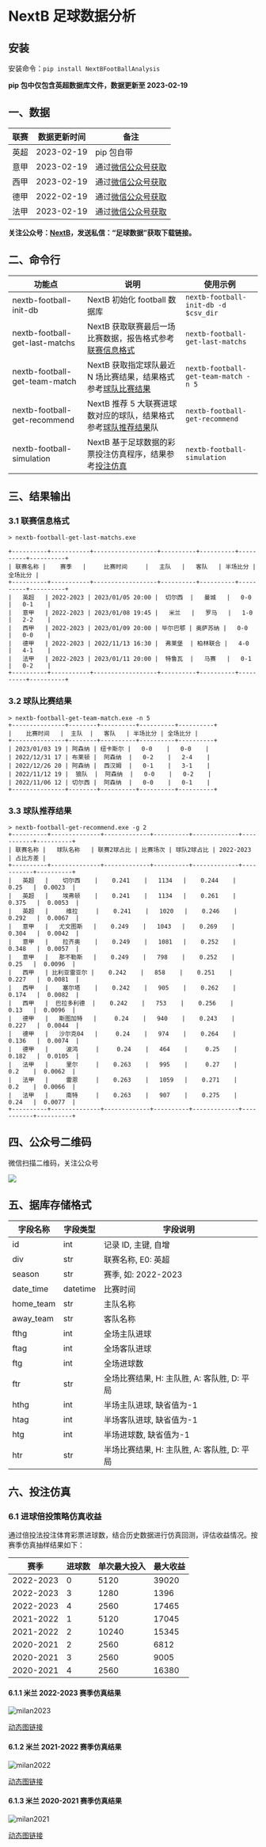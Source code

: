# NextB 足球数据分析

## 安装

安装命令：`pip install NextBFootBallAnalysis`

**pip 包中仅包含英超数据库文件，数据更新至 2023-02-19**

## 一、数据

| 联赛 | 数据更新时间 | 备注                                  |
| ---- | ------------ | ------------------------------------- |
| 英超 | 2023-02-19   | pip 包自带                            |
| 意甲 | 2023-02-19   | 通过[微信公众号获取](#四公众号二维码) |
| 西甲 | 2023-02-19   | 通过[微信公众号获取](#四公众号二维码) |
| 德甲 | 2022-02-19   | 通过[微信公众号获取](#四公众号二维码) |
| 法甲 | 2023-02-19   | 通过[微信公众号获取](#四公众号二维码) |

**关注公众号：[NextB](#四公众号二维码)，发送私信：“足球数据”获取下载链接。**

## 二、命令行

| 功能点                         | 说明                                                                                | 使用示例                             |
| ------------------------------ | ----------------------------------------------------------------------------------- | ------------------------------------ |
| nextb-football-init-db         | NextB 初始化 football 数据库                                                        | `nextb-football-init-db -d $csv_dir` |
| nextb-football-get-last-matchs | NextB 获取联赛最后一场比赛数据，报告格式参考[联赛信息格式](#31-联赛信息格式)        | `nextb-football-get-last-matchs`     |
| nextb-football-get-team-match  | NextB 获取指定球队最近 N 场比赛结果，结果格式参考[球队比赛结果](#32-球队比赛结果)   | `nextb-football-get-team-match -n 5` |
| nextb-football-get-recommend   | NextB 推荐 5 大联赛进球数对应的球队，结果格式参考[球队推荐结果](#33-球队推荐结果)队 | `nextb-football-get-recommend`       |
| nextb-football-simulation      | NextB 基于足球数据的彩票投注仿真程序，结果参考[投注仿真](#六投注仿真)               | `nextb-football-simulation`          |

## 三、结果输出

### 3.1 联赛信息格式

```
> nextb-football-get-last-matchs.exe

+----------+-----------+------------------+----------+----------+----------+----------+
| 联赛名称 |    赛季   |     比赛时间     |   主队   |   客队   | 半场比分 | 全场比分 |
+----------+-----------+------------------+----------+----------+----------+----------+
|   英超   | 2022-2023 | 2023/01/05 20:00 |  切尔西  |   曼城   |   0-0    |   0-1    |
|   意甲   | 2022-2023 | 2023/01/08 19:45 |   米兰   |   罗马   |   1-0    |   2-2    |
|   西甲   | 2022-2023 | 2023/01/09 20:00 | 毕尔巴鄂 | 奥萨苏纳 |   0-0    |   0-0    |
|   德甲   | 2022-2023 | 2022/11/13 16:30 |  弗莱堡  | 柏林联合 |   4-0    |   4-1    |
|   法甲   | 2022-2023 | 2023/01/11 20:00 |  特鲁瓦  |   马赛   |   0-1    |   0-2    |
+----------+-----------+------------------+----------+----------+----------+----------+
```

### 3.2 球队比赛结果

```
> nextb-football-get-team-match.exe -n 5
+---------------+--------+----------+----------+----------+
|    比赛时间   |  主队  |   客队   | 半场比分 | 全场比分 |
+---------------+--------+----------+----------+----------+
| 2023/01/03 19 | 阿森纳 | 纽卡斯尔 |   0-0    |   0-0    |
| 2022/12/31 17 | 布莱顿 |  阿森纳  |   0-2    |   2-4    |
| 2022/12/26 20 | 阿森纳 |  西汉姆  |   0-1    |   3-1    |
| 2022/11/12 19 |  狼队  |  阿森纳  |   0-0    |   0-2    |
| 2022/11/06 12 | 切尔西 |  阿森纳  |   0-0    |   0-1    |
+---------------+--------+----------+----------+----------+
```

### 3.3 球队推荐结果

```
> nextb-football-get-recommend.exe -g 2
+----------+--------------+-------------+----------+-------------+-----------+----------+
| 联赛名称 |   球队名称   | 联赛2球占比 | 比赛场次 | 球队2球占比 | 2022-2023 | 占比方差 |
+----------+--------------+-------------+----------+-------------+-----------+----------+
|   英超   |    切尔西    |    0.241    |   1134   |    0.244    |    0.25   |  0.0023  |
|   英超   |    埃弗顿    |    0.241    |   1134   |    0.261    |   0.375   |  0.0053  |
|   英超   |     维拉     |    0.241    |   1020   |    0.246    |   0.292   |  0.0067  |
|   意甲   |   尤文图斯   |    0.249    |   1043   |    0.269    |   0.304   |  0.0042  |
|   意甲   |    拉齐奥    |    0.249    |   1081   |    0.252    |   0.348   |  0.0057  |
|   意甲   |   那不勒斯   |    0.249    |   798    |    0.252    |    0.25   |  0.0096  |
|   西甲   | 比利亚雷亚尔 |    0.242    |   858    |    0.251    |   0.227   |  0.0081  |
|   西甲   |    塞尔塔    |    0.242    |   905    |    0.262    |   0.174   |  0.0082  |
|   西甲   |  巴拉多利德  |    0.242    |   753    |    0.256    |    0.13   |  0.0096  |
|   德甲   |   斯图加特   |     0.24    |   940    |    0.243    |   0.227   |  0.0044  |
|   德甲   |   沙尔克04   |     0.24    |   974    |    0.264    |   0.136   |  0.0074  |
|   德甲   |     波鸿     |     0.24    |   464    |     0.25    |   0.182   |  0.0105  |
|   法甲   |     里尔     |    0.263    |   995    |     0.27    |    0.2    |  0.0062  |
|   法甲   |     雷恩     |    0.263    |   1059   |    0.271    |    0.2    |  0.0066  |
|   法甲   |     南特     |    0.263    |   907    |    0.275    |    0.24   |  0.0077  |
+----------+--------------+-------------+----------+-------------+-----------+----------+
```

## 四、公众号二维码

微信扫描二维码，关注公众号

![](./pictures/gongzhonghao.jpg)

## 五、据库存储格式

| 字段名称  | 字段类型 | 字段说明                                    |
| --------- | -------- | ------------------------------------------- |
| id        | int      | 记录 ID, 主键, 自增                         |
| div       | str      | 联赛名称, E0: 英超                          |
| season    | str      | 赛季, 如: 2022-2023                         |
| date_time | datetime | 比赛时间                                    |
| home_team | str      | 主队名称                                    |
| away_team | str      | 客队名称                                    |
| fthg      | int      | 全场主队进球                                |
| ftag      | int      | 全场客队进球                                |
| ftg       | int      | 全场进球数                                  |
| ftr       | str      | 全场比赛结果, H: 主队胜, A: 客队胜, D: 平局 |
| hthg      | int      | 半场主队进球, 缺省值为-1                    |
| htag      | int      | 半场客队进球, 缺省值为-1                    |
| htg       | int      | 半场进球数, 缺省值为-1                      |
| htr       | str      | 半场比赛结果, H: 主队胜, A: 客队胜, D: 平局 |

## 六、投注仿真

### 6.1 进球倍投策略仿真收益

通过倍投法投注体育彩票进球数，结合历史数据进行仿真回测，评估收益情况。按赛季仿真抽样结果如下：

| 赛季      | 进球数 | 单次最大投入 | 最大收益 |
| --------- | ------ | ------------ | -------- |
| 2022-2023 | 0      | 5120         | 39020    |
| 2022-2023 | 3      | 1280         | 1396     |
| 2022-2023 | 4      | 2560         | 17465    |
| 2021-2022 | 1      | 5120         | 17045    |
| 2021-2022 | 2      | 10240        | 15345    |
| 2020-2021 | 2      | 2560         | 6812     |
| 2020-2021 | 3      | 2560         | 9005     |
| 2020-2021 | 4      | 2560         | 16380    |

#### 6.1.1 米兰 2022-2023 赛季仿真结果

![milan2023](./pictures/milan2023.png)

[动态图链接](https://public.flourish.studio/visualisation/12772883/)

#### 6.1.2 米兰 2021-2022 赛季仿真结果

![milan2022](./pictures/milan2022.png)

[动态图链接](https://public.flourish.studio/visualisation/12772833/)

#### 6.1.3 米兰 2020-2021 赛季仿真结果

![milan2021](./pictures/milan2021.png)

[动态图链接](https://public.flourish.studio/visualisation/12772865/)
